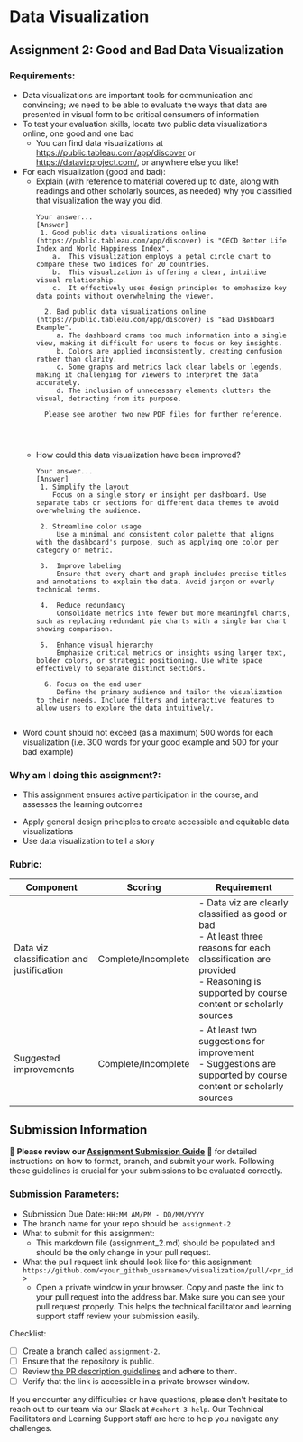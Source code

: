 # Data Visualization

## Assignment 2: Good and Bad Data Visualization

### Requirements:

- Data visualizations are important tools for communication and convincing; we need to be able to evaluate the ways that data are presented in visual form to be critical consumers of information 
- To test your evaluation skills, locate two public data visualizations online, one good and one bad  
    - You can find data visualizations at https://public.tableau.com/app/discover or https://datavizproject.com/, or anywhere else you like! 
- For each visualization (good and bad):  
    - Explain (with reference to material covered up to date, along with readings and other scholarly sources, as needed) why you classified that visualization the way you did.
      ```
      Your answer...
      [Answer]
       1. Good public data visualizations online (https://public.tableau.com/app/discover) is "OECD Better Life Index and World Happiness Index". 
          a.  This visualization employs a petal circle chart to compare these two indices for 20 countries.
          b.  This visualization is offering a clear, intuitive visual relationship.
          c.  It effectively uses design principles to emphasize key data points without overwhelming the viewer.

        2. Bad public data visualizations online (https://public.tableau.com/app/discover) is "Bad Dashboard Example".
           a. The dashboard crams too much information into a single view, making it difficult for users to focus on key insights.
           b. Colors are applied inconsistently, creating confusion rather than clarity.
           c. Some graphs and metrics lack clear labels or legends, making it challenging for viewers to interpret the data accurately.
           d. The inclusion of unnecessary elements clutters the visual, detracting from its purpose.

        Please see another two new PDF files for further reference.




      ```
    - How could this data visualization have been improved?  
      ```
      Your answer...
      [Answer]
       1. Simplify the layout
          Focus on a single story or insight per dashboard. Use separate tabs or sections for different data themes to avoid overwhelming the audience.

       2. Streamline color usage
           Use a minimal and consistent color palette that aligns with the dashboard's purpose, such as applying one color per category or metric.

       3.  Improve labeling
           Ensure that every chart and graph includes precise titles and annotations to explain the data. Avoid jargon or overly technical terms.

       4.  Reduce redundancy
           Consolidate metrics into fewer but more meaningful charts, such as replacing redundant pie charts with a single bar chart showing comparison.

       5.  Enhance visual hierarchy
           Emphasize critical metrics or insights using larger text, bolder colors, or strategic positioning. Use white space effectively to separate distinct sections.
    
        6. Focus on the end user
           Define the primary audience and tailor the visualization to their needs. Include filters and interactive features to allow users to explore the data intuitively.

      
      ```
- Word count should not exceed (as a maximum) 500 words for each visualization (i.e. 
300 words for your good example and 500 for your bad example)

### Why am I doing this assignment?:

- This assignment ensures active participation in the course, and assesses the learning outcomes
* Apply general design principles to create accessible and equitable data visualizations
* Use data visualization to tell a story

### Rubric:

| Component               | Scoring   | Requirement                                                 |
|-------------------------|-----------|-------------------------------------------------------------|
| Data viz classification and justification | Complete/Incomplete | - Data viz are clearly classified as good or bad<br />- At least three reasons for each classification are provided<br />- Reasoning is supported by course content or scholarly sources |
| Suggested improvements  | Complete/Incomplete | - At least two suggestions for improvement<br />- Suggestions are supported by course content or scholarly sources |

## Submission Information

🚨 **Please review our [Assignment Submission Guide](https://github.com/UofT-DSI/onboarding/blob/main/onboarding_documents/submissions.md)** 🚨 for detailed instructions on how to format, branch, and submit your work. Following these guidelines is crucial for your submissions to be evaluated correctly.

### Submission Parameters:
* Submission Due Date: `HH:MM AM/PM - DD/MM/YYYY`
* The branch name for your repo should be: `assignment-2`
* What to submit for this assignment:
    * This markdown file (assignment_2.md) should be populated and should be the only change in your pull request.
* What the pull request link should look like for this assignment: `https://github.com/<your_github_username>/visualization/pull/<pr_id>`
    * Open a private window in your browser. Copy and paste the link to your pull request into the address bar. Make sure you can see your pull request properly. This helps the technical facilitator and learning support staff review your submission easily.

Checklist:
- [ ] Create a branch called `assignment-2`.
- [ ] Ensure that the repository is public.
- [ ] Review [the PR description guidelines](https://github.com/UofT-DSI/onboarding/blob/main/onboarding_documents/submissions.md#guidelines-for-pull-request-descriptions) and adhere to them.
- [ ] Verify that the link is accessible in a private browser window.

If you encounter any difficulties or have questions, please don't hesitate to reach out to our team via our Slack at `#cohort-3-help`. Our Technical Facilitators and Learning Support staff are here to help you navigate any challenges.
